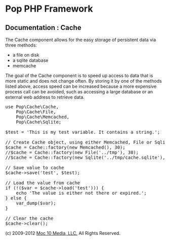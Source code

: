 Pop PHP Framework
=================

Documentation : Cache
---------------------

The Cache component allows for the easy storage of persistent data via three methods:

* a file on disk
* a sqlite database
* memcache

The goal of the Cache component is to speed up access to data that is more static and does not change often. By storing it by one of the methods listed above, access speed can be increased because a more expensive process call can be avoided, such as accessing a large database or an external web address to retrieve data.

<pre>
use Pop\Cache\Cache,
    Pop\Cache\File,
    Pop\Cache\Memcached,
    Pop\Cache\Sqlite;

$test = 'This is my test variable. It contains a string.';

// Create Cache object, using either Memcached, File or Sqlite
$cache = Cache::factory(new Memcached(), 30);
//$cache = Cache::factory(new File('../tmp'), 30);
//$cache = Cache::factory(new Sqlite('../tmp/cache.sqlite'), 30);

// Save value to cache
$cache->save('test', $test);

// Load the value from cache
if (!($var = $cache->load('test'))) {
    echo 'The value is either not there or expired.';
} else {
    var_dump($var);
}

// Clear the cache
$cache->clear();
</pre>

(c) 2009-2012 [Moc 10 Media, LLC.](http://www.moc10media.com) All Rights Reserved.
